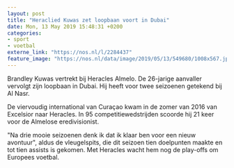 ```yaml
---
layout: post
title: "Heraclied Kuwas zet loopbaan voort in Dubai"
date: Mon, 13 May 2019 15:48:31 +0200
categories: 
- sport 
- voetbal 
externe_link: "https://nos.nl/l/2284437"
feature_image: "https://nos.nl/data/image/2019/05/13/549680/1008x567.jpg"
---
```


<p>Brandley Kuwas vertrekt bij Heracles Almelo. De 26-jarige aanvaller vervolgt zijn loopbaan in Dubai. Hij heeft voor twee seizoenen getekend bij Al Nasr.</p>
<p>De viervoudig international van Curaçao kwam in de zomer van 2016 van Excelsior naar Heracles. In 95 competitiewedstrijden scoorde hij 21 keer voor de Almelose eredivisionist.</p>
<p>"Na drie mooie seizoenen denk ik dat ik klaar ben voor een nieuw avontuur", aldus de vleugelspits, die dit seizoen tien doelpunten maakte en tot tien assists is gekomen. Met Heracles wacht hem nog de play-offs om Europees voetbal.</p>

